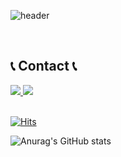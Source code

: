 ![header](https://capsule-render.vercel.app/api?type=venom&height=300&section=header&text=안녕하세요.이하현입니다!&color=random&fontsize=80)

<br>

## 📞 Contact 📞
<div style="display:center">
    <a href="https://www.instagram.com/ha__hyeon_/">
        <img src="https://img.shields.io/badge/Instagram-004088?style=for-the-badge&logo=Instagram&logoColor=white"> 
    </a>
    <a href="mailto:hahyeonD819@gmail.com">
        <img src="https://img.shields.io/badge/Gmail-FF0000?style=for-the-badge&logo=Gmail&logoColor=white"> 
    </a>
</div><br>



[![Hits](https://hits.seeyoufarm.com/api/count/incr/badge.svg?url=https%3A%2F%2Fgithub.com%2FHAHYEONLEE&count_bg=%23C27EB6&title_bg=%23DAD8D8&icon=github.svg&icon_color=%23000000&title=GITHUB&edge_flat=false)](https://hits.seeyoufarm.com)


![Anurag's GitHub stats](https://github-readme-stats.vercel.app/api?username=HAHYEONLEE&show_icons=true&theme=radical)
